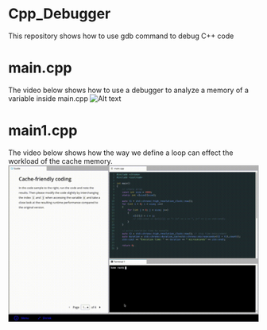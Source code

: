 # Cpp_Debugger
This repository shows how to use gdb command to debug C++ code

# main.cpp
The video below shows how to use a debugger to analyze a memory of a variable inside main.cpp
![Alt text](images/debug_memory.gif)

# main1.cpp
The video below shows how the way we define a loop can effect the workload of the cache memory.
![Alt text](images/cache_memory.gif)